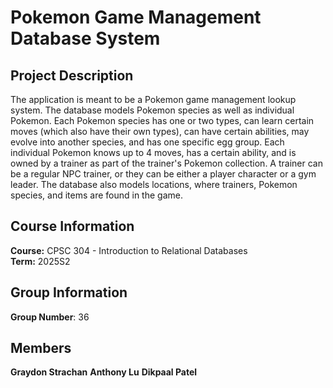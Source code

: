 # Pokemon Game Management Database System

## Project Description

The application is meant to be a Pokemon game management lookup system. The database models Pokemon species as well as individual Pokemon. Each Pokemon species has one or two types, can learn certain moves (which also have their own types), can have certain abilities, may evolve into another species, and has one specific egg group. Each individual Pokemon knows up to 4 moves, has a certain ability, and is owned by a trainer as part of the trainer's Pokemon collection. A trainer can be a regular NPC trainer, or they can be either a player character or a gym leader. The database also models locations, where trainers, Pokemon species, and items are found in the game.

## Course Information

**Course:** CPSC 304 - Introduction to Relational Databases  
**Term:** 2025S2

## Group Information

**Group Number**: 36

## Members

**Graydon Strachan**
**Anthony Lu**
**Dikpaal Patel**
